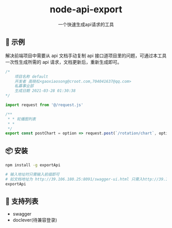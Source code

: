 <h1 align="center">node-api-export</h1>
<div align="center">
一个快速生成api请求的工具
</div>

## 🔨 示例

解决前端项目中需要从 api 文档手动复制 api 接口道项目里的问题，可通过本工具一次性生成所需的 api 请求，文档更新后，重新生成即可。

```javascript
/*
    项目名称 default
    开发者 高晓松<gaoxiaosong@croot.com,704041637@qq.com>
    私募事业部
    生成日期 2021-03-28 01:30:38
*/

import request from '@/request.js'

/**
 * * 轮播图列表
 * *
 */
export const postChart = option => request.post(`/rotation/chart`, option)
```

## 📦 安装

```bash
npm install -g exportApi
```

```bash
# 输入地址时只需输入前缀即可
# 如文档地址为 http://39.106.180.25:8091/swagger-ui.html 只需入http://39.106.180.25:8091
exportApi
```

## 🔗 支持列表

- swagger
- doclever(待兼容登录)
